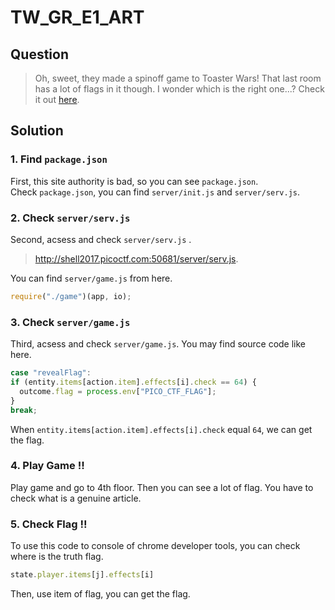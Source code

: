 # TW_GR_E1_ART

## Question
  > Oh, sweet, they made a spinoff game to Toaster Wars! That last room has a lot of flags in it though. 
  I wonder which is the right one...? 
  Check it out [here](http://shell2017.picoctf.com:50681/).
  
## Solution
### 1. Find `package.json`
  First, this site authority is bad, so you can see `package.json`.  
  Check `package.json`, you can find `server/init.js` and `server/serv.js`.
  
### 2. Check `server/serv.js`
  Second, acsess and check `server/serv.js` .
  > http://shell2017.picoctf.com:50681/server/serv.js.
  
  You can find `server/game.js` from here.
  ```javascript
  require("./game")(app, io);
  ```
  
### 3. Check `server/game.js`
  Third, acsess and check `server/game.js`.
  You may find source code like here.
  ```javascript
  case "revealFlag":
  if (entity.items[action.item].effects[i].check == 64) {
    outcome.flag = process.env["PICO_CTF_FLAG"];
  }
  break;
  ```
  When `entity.items[action.item].effects[i].check` equal `64`, we can get the flag. 
  
### 4. Play Game !!
  Play game and go to 4th floor. Then you can see a lot of flag.
  You have to check what is a genuine article.
  
### 5. Check Flag !!
  To use this code to console of chrome developer tools, you can check where is the truth flag.
  ```javascript
  state.player.items[j].effects[i]
  ```
  Then, use item of flag, you can get the flag.

